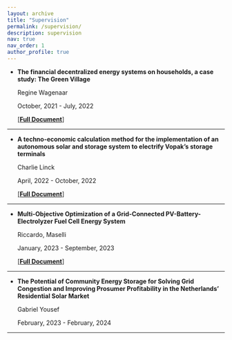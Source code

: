 ```yaml
---
layout: archive
title: "Supervision"
permalink: /supervision/
description: supervision
nav: true
nav_order: 1
author_profile: true
---
```




- **The financial decentralized energy systems on households, a case study: The Green Village**

  Regine Wagenaar

  October, 2021 - July, 2022

  [[**Full Document**]](https://repository.tudelft.nl/islandora/object/uuid:40dde860-b595-4ed2-9c97-33a88d4df769) 

---



- **A techno-economic calculation method for the implementation of an autonomous solar and storage system to electrify Vopak’s storage terminals**

  Charlie Linck

  April, 2022 - October, 2022

  [[**Full Document**]](https://repository.tudelft.nl/islandora/object/uuid%3Ab2705bba-68e4-4007-9bd2-c49f04214f1f) 

---


- **Multi-Objective Optimization of a Grid-Connected PV-Battery-Electrolyzer Fuel Cell Energy System**

  Riccardo, Maselli

  January, 2023 - September, 2023

  [[**Full Document**]](https://repository.tudelft.nl/islandora/object/uuid%3Aeeb957a4-a37c-4bff-9210-7a5907191cad?collection=education)

---

- **The Potential of Community Energy Storage for Solving Grid Congestion and Improving Prosumer Profitability in the Netherlands’ Residential Solar Market**

  Gabriel Yousef

  February, 2023 - February, 2024

  <!-- [[**Full Document**]](https://repository.tudelft.nl/islandora/object/uuid%3Aeeb957a4-a37c-4bff-9210-7a5907191cad?collection=education) -->

---


<!-- \color{black}Supervision of SET MSc project: Gabriel Yousef, \textit{Community Storage Integration: A sustainable approach to overcoming net metering phase-out challenges in the Netherlands’ residential solar market}, Delft University of Technology (daily supervisor). (02.2023 - onwards)   -->